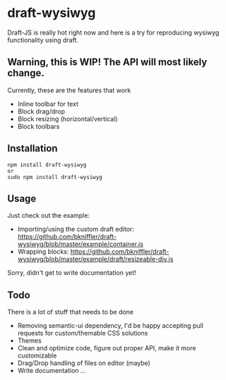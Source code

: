 # draft-wysiwyg
Draft-JS is really hot right now and here is a try for reproducing wysiwyg functionality using draft.

## Warning, this is WIP! The API will most likely change.
Currently, these are the features that work
- Inline toolbar for text
- Block drag/drop
- Block resizing (horizontal/vertical)
- Block toolbars

## Installation
```
npm install draft-wysiwyg
or
sudo npm install draft-wysiwyg
```

## Usage
Just check out the example:
- Importing/using the custom draft editor: https://github.com/bkniffler/draft-wysiwyg/blob/master/example/container.js
- Wrapping blocks: https://github.com/bkniffler/draft-wysiwyg/blob/master/example/draft/resizeable-div.js

Sorry, didn't get to write documentation yet!

## Todo
There is a lot of stuff that needs to be done
- Removing semantic-ui dependency, I'd be happy accepting pull requests for custom/themable CSS solutions
- Themes
- Clean and optimize code, figure out proper API, make it more customizable
- Drag/Drop handling of files on editor (maybe)
- Write documentation ...
